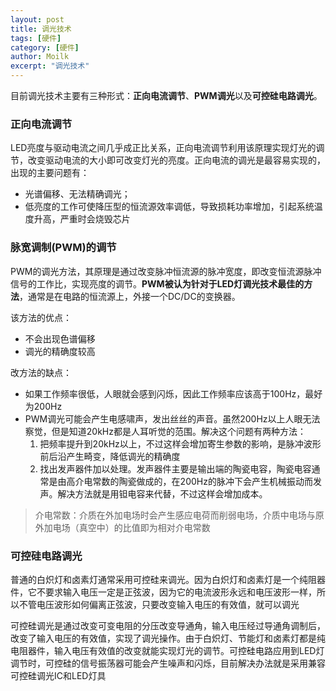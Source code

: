 ```yaml
---
layout: post  
title: 调光技术  
tags: [硬件]  
category: [硬件]  
author: Moilk  
excerpt: "调光技术"  
---
```


目前调光技术主要有三种形式：**正向电流调节**、**PWM调光**以及**可控硅电路调光**。

### 正向电流调节

LED亮度与驱动电流之间几乎成正比关系，正向电流调节利用该原理实现灯光的调节，改变驱动电流的大小即可改变灯光的亮度。正向电流的调光是最容易实现的，出现的主要问题有：

- 光谱偏移、无法精确调光；
- 低亮度的工作可使降压型的恒流源效率调低，导致损耗功率增加，引起系统温度升高，严重时会烧毁芯片

### 脉宽调制(PWM)的调节

PWM的调光方法，其原理是通过改变脉冲恒流源的脉冲宽度，即改变恒流源脉冲信号的工作比，实现亮度的调节。**PWM被认为针对于LED灯调光技术最佳的方法**，通常是在电路的恒流源上，外接一个DC/DC的变换器。

该方法的优点：

- 不会出现色谱偏移
- 调光的精确度较高

改方法的缺点：

- 如果工作频率很低，人眼就会感到闪烁，因此工作频率应该高于100Hz，最好为200Hz
- PWM调光可能会产生电感啸声，发出丝丝的声音。虽然200Hz以上人眼无法察觉，但是知道20kHz都是人耳听觉的范围。解决这个问题有两种方法：
  1. 把频率提升到20kHz以上，不过这样会增加寄生参数的影响，是脉冲波形前后沿产生畸变，降低调光的精确度
  2. 找出发声器件加以处理。发声器件主要是输出端的陶瓷电容，陶瓷电容通常是由高介电常数的陶瓷做成的，在200Hz的脉冲下会产生机械振动而发声。解决方法就是用钽电容来代替，不过这样会增加成本。

> 介电常数：介质在外加电场时会产生感应电荷而削弱电场，介质中电场与原外加电场（真空中）的比值即为相对介电常数

### 可控硅电路调光

普通的白炽灯和卤素灯通常采用可控硅来调光。因为白炽灯和卤素灯是一个纯阻器件，它不要求输入电压一定是正弦波，因为它的电流波形永远和电压波形一样，所以不管电压波形如何偏离正弦波，只要改变输入电压的有效值，就可以调光

可控硅调光是通过改变可变电阻的分压改变导通角，输入电压经过导通角调制后，改变了输入电压的有效值，实现了调光操作。由于白炽灯、节能灯和卤素灯都是纯电阻器件，输入电压有效值的改变就能实现灯光的调节。可控硅电路应用到LED灯调节时，可控硅的信号振荡器可能会产生噪声和闪烁，目前解决办法就是采用兼容可控硅调光IC和LED灯具